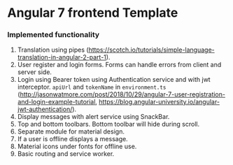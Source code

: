 # Angular 7 frontend Template
### Implemented functionality

1. Translation using pipes (https://scotch.io/tutorials/simple-language-translation-in-angular-2-part-1).
2. User register and login forms. Forms can handle errors from client and server side.
3. Login using Bearer token using Authentication service and with jwt interceptor. <code>apiUrl</code> and <code>tokenName</code> in <code>environment.ts</code> (http://jasonwatmore.com/post/2018/10/29/angular-7-user-registration-and-login-example-tutorial, 
https://blog.angular-university.io/angular-jwt-authentication/).
4. Display messages with alert service using SnackBar.
5. Top and bottom toolbars. Bottom toolbar will hide during scroll.
6. Separate module for material design.
7. If a user is offline displays a message.
8. Material icons under fonts for offline use.
9. Basic routing and service worker.